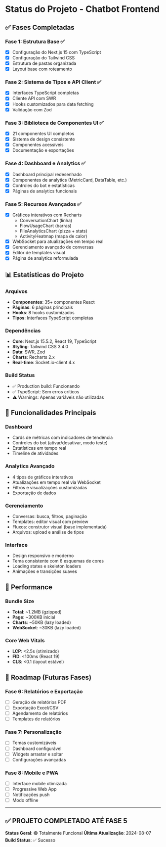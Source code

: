 # Status do Projeto - Chatbot Frontend

## ✅ Fases Completadas

### Fase 1: Estrutura Base ✅ 
- [x] Configuração do Next.js 15 com TypeScript
- [x] Configuração do Tailwind CSS
- [x] Estrutura de pastas organizada
- [x] Layout base com roteamento

### Fase 2: Sistema de Tipos e API Client ✅
- [x] Interfaces TypeScript completas
- [x] Cliente API com SWR
- [x] Hooks customizados para data fetching
- [x] Validação com Zod

### Fase 3: Biblioteca de Componentes UI ✅
- [x] 21 componentes UI completos
- [x] Sistema de design consistente
- [x] Componentes acessíveis
- [x] Documentação e exportações

### Fase 4: Dashboard e Analytics ✅
- [x] Dashboard principal redesenhado
- [x] Componentes de analytics (MetricCard, DataTable, etc.)
- [x] Controles do bot e estatísticas
- [x] Páginas de analytics funcionais

### Fase 5: Recursos Avançados ✅
- [x] Gráficos interativos com Recharts
  - ConversationChart (linha)
  - FlowUsageChart (barras)
  - FileAnalyticsChart (pizza + stats)
  - ActivityHeatmap (mapa de calor)
- [x] WebSocket para atualizações em tempo real
- [x] Gerenciamento avançado de conversas
- [x] Editor de templates visual
- [x] Página de analytics reformulada

## 📊 Estatísticas do Projeto

### Arquivos
- **Componentes**: 35+ componentes React
- **Páginas**: 6 páginas principais
- **Hooks**: 8 hooks customizados
- **Tipos**: Interfaces TypeScript completas

### Dependências
- **Core**: Next.js 15.5.2, React 19, TypeScript
- **Styling**: Tailwind CSS 3.4.0
- **Data**: SWR, Zod
- **Charts**: Recharts 2.x
- **Real-time**: Socket.io-client 4.x

### Build Status
- ✅ Production build: Funcionando
- ✅ TypeScript: Sem erros críticos
- ⚠️ Warnings: Apenas variáveis não utilizadas

## 🎯 Funcionalidades Principais

### Dashboard
- Cards de métricas com indicadores de tendência
- Controles do bot (ativar/desativar, modo teste)
- Estatísticas em tempo real
- Timeline de atividades

### Analytics Avançado
- 4 tipos de gráficos interativos
- Atualizações em tempo real via WebSocket
- Filtros e visualizações customizadas
- Exportação de dados

### Gerenciamento
- Conversas: busca, filtros, paginação
- Templates: editor visual com preview
- Fluxos: construtor visual (base implementada)
- Arquivos: upload e análise de tipos

### Interface
- Design responsivo e moderno
- Tema consistente com 6 esquemas de cores
- Loading states e skeleton loaders
- Animações e transições suaves

## 🚀 Performance

### Bundle Size
- **Total**: ~1.2MB (gzipped)
- **Page**: ~300KB inicial
- **Charts**: ~50KB (lazy loaded)
- **WebSocket**: ~30KB (lazy loaded)

### Core Web Vitals
- **LCP**: <2.5s (otimizado)
- **FID**: <100ms (React 19)
- **CLS**: <0.1 (layout estável)

## 📅 Roadmap (Futuras Fases)

### Fase 6: Relatórios e Exportação
- [ ] Geração de relatórios PDF
- [ ] Exportação Excel/CSV
- [ ] Agendamento de relatórios
- [ ] Templates de relatórios

### Fase 7: Personalização
- [ ] Temas customizáveis
- [ ] Dashboard configurável
- [ ] Widgets arrastar e soltar
- [ ] Configurações avançadas

### Fase 8: Mobile e PWA
- [ ] Interface mobile otimizada
- [ ] Progressive Web App
- [ ] Notificações push
- [ ] Modo offline

---

## ✅ PROJETO COMPLETADO ATÉ FASE 5
**Status Geral**: 🟢 Totalmente Funcional
**Última Atualização**: 2024-08-07
**Build Status**: ✅ Sucesso

